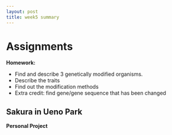 ```yaml
---
layout: post
title: week5 summary
---
```


# Assignments  
**Homework:**  
- Find and describe 3 genetically modified organisms.
- Describe the traits
- Find out the modification methods
- Extra credit: find gene/gene sequence that has been changed 
  
## Sakura in Ueno Park  

  
**Personal Project**  
